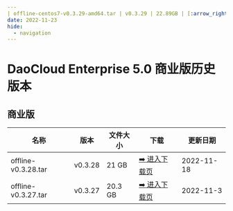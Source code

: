 ```yaml
---
| offline-centos7-v0.3.29-amd64.tar | v0.3.29 | 22.89GB | [:arrow_right: 进入下载页](./dce5-installer-v0.3.29.md) | 2022-12-14 |
date: 2022-11-23
hide:
  - navigation
---
```


# DaoCloud Enterprise 5.0 商业版历史版本

## 商业版

| 名称                | 版本    | 文件大小 | 下载                                      | 更新日期   |
| ------------------- | ------- | -------- | ----------------------------------------- | ---------- |
| offline-v0.3.28.tar | v0.3.28 | 21 GB    | [:arrow_right: 进入下载页](./dce5-installer-v0.3.28.md) | 2022-11-18 |
| offline-v0.3.27.tar | v0.3.27 | 20.3 GB  | [:arrow_right: 进入下载页](./dce5-installer-v0.3.27.md) | 2022-11-3  |
